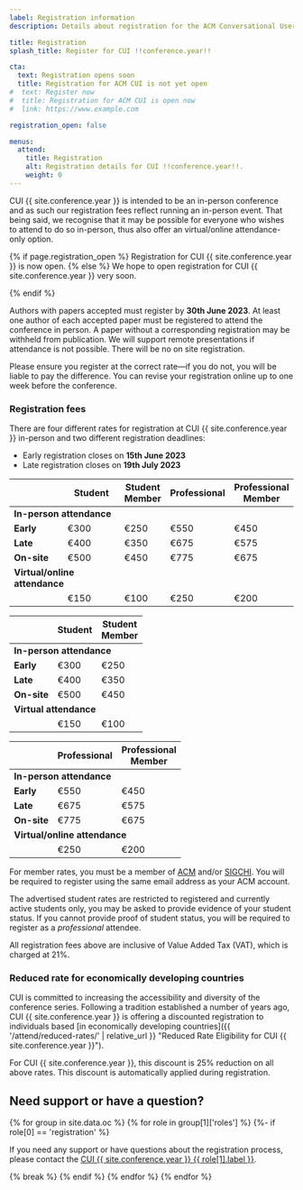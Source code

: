 ```yaml
---
label: Registration information
description: Details about registration for the ACM Conversational User Interfaces (CUI) !!conference.year!! conference.

title: Registration
splash_title: Register for CUI !!conference.year!!

cta:
  text: Registration opens soon
  title: Registration for ACM CUI is not yet open
#  text: Register now
#  title: Registration for ACM CUI is open now
#  link: https://www.example.com

registration_open: false

menus:
  attend:
    title: Registration
    alt: Registration details for CUI !!conference.year!!.
    weight: 0
---
```


CUI {{ site.conference.year }} is intended to be an in-person conference and as such our registration fees reflect running an in-person event. That being said, we recognise that it may be possible for everyone who wishes to attend to do so in-person, thus also offer an virtual/online attendance-only option. 

{% if page.registration_open %}
Registration for CUI {{ site.conference.year }} is now open.
{% else %}
We hope to open registration for CUI {{ site.conference.year }} very soon.
<!-- Registration online has now closed, and you must register on-site.-->
{% endif %}

Authors with papers accepted must register by **30th June 2023**. At least one author of each accepted paper must be registered to attend the conference in person. A paper without a corresponding registration may be withheld from publication. We will support remote presentations if attendance is not possible. There will be no on site registration.

Please ensure you register at the correct rate—if you do not, you will be liable to pay the difference. You can revise your registration online up to one week before the conference.

### Registration fees

There are four different rates for registration at CUI {{ site.conference.year }} in-person and two different registration deadlines:

* Early registration closes on **15th June 2023**
* Late registration closes on **19th July 2023**

<table class="registration-rates mx-auto mt-4 mb-3 text-center d-md-table d-none">
	<thead class="border-bottom">
		<th></th>
		<th class="px-3 pb-3 align-top text-center">Student</th>
		<th class="px-3 pb-3 align-top text-center">Student<br>Member</th>
		<th class="px-3 pb-3 align-top text-center">Professional</th>
		<th class="px-3 pb-3 align-top text-center">Professional<br>Member</th>
	</thead>
	<tbody>
		<tr>
			<td colspan="5" class="small py-3 border-bottom text-start text-secondary"><strong>In-person attendance</strong></td>
		</tr>
		<tr class="mb-3 ">
				<td class="pe-3 py-3"><strong>Early</strong></td>
				<td class="py-3">€300</td>
				<td class="py-3">€250</td>
				<td class="py-3">€550</td>
				<td class="py-3">€450</td>
		</tr>
		<tr class="pb-3">
				<td class="pe-3 py-3"><strong>Late</strong></td>
				<td class="py-3">€400</td>
				<td class="py-3">€350</td>
				<td class="py-3">€675</td>
				<td class="py-3">€575</td>
		</tr>
		<tr class="pb-3 border-bottom">
				<td class="pe-3 py-3"><strong>On-site</strong></td>
				<td class="py-3">€500</td>
				<td class="py-3">€450</td>
				<td class="py-3">€775</td>
				<td class="py-3">€675</td>
		</tr>
		<tr>
			<td colspan="2" class="small py-3 text-start text-secondary"><strong>Virtual/online attendance</strong></td>
		</tr>
		<tr class="pt-5 pb-3 border-top">
				<td class="pe-3 py-3"></td>
				<td class="py-3">€150</td>
				<td class="py-3">€100</td>
				<td class="py-3">€250</td>
				<td class="py-3">€200</td>
		</tr>
	</tbody>
</table>

<table class="registration-rates w-100 mx-auto border-bottom mt-4 text-center d-md-none d-table">
	<thead class="border-bottom">
		<th></th>
		<th class="px-3 py-3 align-top text-center">Student</th>
		<th class="px-3 py-3 align-top text-center">Student<br>Member</th>
	</thead>
	<tbody>
		<tr>
			<td colspan="3" class="small py-3 border-bottom text-start text-secondary"><strong>In-person attendance</strong></td>
		</tr>
		<tr class="mb-3 ">
				<td class="pe-3 py-3"><strong>Early</strong></td>
				<td class="py-3">€300</td>
				<td class="py-3">€250</td>
		</tr>
		<tr class="pb-3">
				<td class="pe-3 py-3"><strong>Late</strong></td>
				<td class="py-3">€400</td>
				<td class="py-3">€350</td>
		</tr>
		<tr class="pb-3 border-bottom">
				<td class="pe-3 py-3"><strong>On-site</strong></td>
				<td class="py-3">€500</td>
				<td class="py-3">€450</td>
		</tr>
		<tr>
			<td colspan="3" class="small py-3 text-start text-secondary"><strong>Virtual attendance</strong></td>
		</tr>
		<tr class="pt-5 pb-3 border-top">
				<td class="pe-3 py-3"></td>
				<td class="py-3">€150</td>
				<td class="py-3">€100</td>
		</tr>
	</tbody>
</table>

<table class="registration-rates border-top w-100 mx-auto mt-1 mb-3 text-center  d-md-none d-table">
	<thead class="border-bottom">
		<th></th>
		<th class="px-3 py-3 align-top text-center">Professional</th>
		<th class="px-3 py-3 align-top text-center">Professional<br>Member</th>
	</thead>
	<tbody>
		<tr>
			<td colspan="3" class="small py-3 border-bottom text-start text-secondary"><strong>In-person attendance</strong></td>
		</tr>
		<tr class="mb-3">
				<td class="pe-3 py-3"><strong>Early</strong></td>
				<td class="py-3">€550</td>
				<td class="py-3">€450</td>
		</tr>
		<tr class="pb-3">
				<td class="pe-3 py-3"><strong>Late</strong></td>
				<td class="py-3">€675</td>
				<td class="py-3">€575</td>
		</tr>
		<tr class="pb-3 border-bottom">
				<td class="pe-3 py-3"><strong>On-site</strong></td>
				<td class="py-3">€775</td>
				<td class="py-3">€675</td>
		</tr>
		<tr>
			<td colspan="3" class="small py-3 text-start text-secondary"><strong>Virtual/online attendance</strong></td>
		</tr>
		<tr class="pt-5 pb-3 border-top">
				<td class="pe-3 py-3"></td>
				<td class="py-3">€250</td>
				<td class="py-3">€200</td>
		</tr>
	</tbody>
</table>

For member rates, you must be a member of [ACM](https://acm.org "The Association for Computing Machinery") and/or [SIGCHI](https://sigchi.org " ACM Special Interest Group on Computer-Human Interaction"). You will be required to register using the same email address as your ACM account.

The advertised student rates are restricted to registered and currently active students only, you may be asked to provide evidence of your student status. If you cannot provide proof of student status, you will be required to register as a _professional_ attendee.

All registration fees above are inclusive of Value Added Tax (VAT), which is charged at 21%.

### Reduced rate for economically developing countries

CUI is committed to increasing the accessibility and diversity of the conference series. Following a tradition established a number of years ago, CUI {{ site.conference.year }} is offering a discounted registration to individuals based [in economically developing countries]({{ '/attend/reduced-rates/' | relative_url }} "Reduced Rate Eligibility for CUI {{ site.conference.year }}").

For CUI {{ site.conference.year }}, this discount is 25% reduction on all above rates. This discount is automatically applied during registration.

## Need support or have a question?

{% for group in site.data.oc %}
	{% for role in group[1]['roles'] %}
		{%- if role[0] == 'registration' %}
<p>If you need any support or have questions about the registration process, please contact the <a href="{{ role[1].email }}" title="Email address for the CUI {{ site.conference.year }} {{ role[1].label }}">CUI {{ site.conference.year }} {{ role[1].label }}</a>.</p>
		{% break %}
		{% endif %}
	{% endfor %}
{% endfor %}
